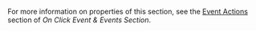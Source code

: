 For more information on properties of this section, see the [Event Actions](on-click-event#actions) section of *On Click Event & Events Section*. 
